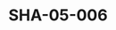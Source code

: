 ---
pid: SHA-05-006
title: SHA-05-006
language: ar
original_label: 
rights: شرحبيل احمد
location_of_original: شرحبيل احمد
photographer_or_studio: 
scanned_from: photograph 6.3 by 8.9
_date: early 1960s
location: امدرمان، بوابة عبد القيوم
description: شرحبيل احمد مع شخصان اخر
additional_notes: 
permission_display: 'yes'
on_server: 'no'
on_website: 'no'
permalink: /photopages/ar/SHA-05-006.html
layout: photo-page
---